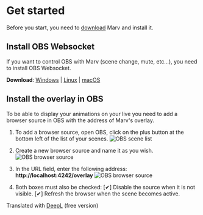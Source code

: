 # Get started

Before you start, you need to [download](/en/download) Marv and install it.

## Install OBS Websocket

If you want to control OBS with Marv (scene change, mute, etc...), you need to install OBS Websocket.

**Download**: [Windows](https://github.com/Palakis/obs-websocket/releases/download/4.8.0/obs-websocket-4.8.0-Windows-Installer.exe) | [Linux](https://github.com/Palakis/obs-websocket/releases/download/4.8.0/obs-websocket-4.8.0-1_amd64.deb) | [macOS](https://github.com/Palakis/obs-websocket/releases/download/4.8.0/obs-websocket-4.8.0-macOS.pkg)

## Install the overlay in OBS

To be able to display your animations on your live you need to add a browser source in OBS with the address of Marv's overlay.

1. To add a browser source, open OBS, click on the plus button at the bottom left of the list of your scenes.
   ![OBS scene list](/assets/images/docs/obs_scene_list.png)

2. Create a new browser source and name it as you wish.
   ![OBS browser source](/assets/images/docs/obs_create_browser_source.png)

3. In the URL field, enter the following address: **http://localhost:4242/overlay**
   ![OBS browser source](/assets/images/docs/obs_browser_source_config.png)

4. Both boxes must also be checked:
   [✔] Disable the source when it is not visible.
   [✔] Refresh the browser when the scene becomes active.

Translated with [DeepL](http://www.DeepL.com/Translator) (free version)

